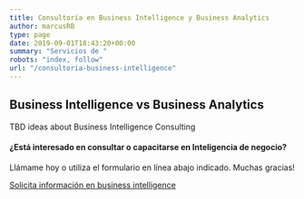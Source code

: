 ```yaml
---
title: Consultoría en Business Intelligence y Business Analytics
author: marcusRB
type: page
date: 2019-09-01T18:43:20+00:00
summary: "Servicios de "
robots: "index, follow"
url: "/consultoria-business-intelligence"
---
```


## Business Intelligence vs Business Analytics

TBD ideas about Business Intelligence Consulting



#### ¿Está interesado en consultar o capacitarse en Inteligencia de negocio?

Llámame hoy o utiliza el formulario en línea abajo indicado. Muchas gracias!

[Solicita información en business intelligence](../#contact)
